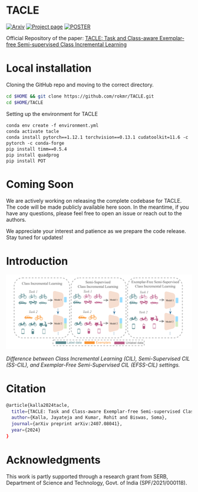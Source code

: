 # TACLE
[![Arxiv](https://img.shields.io/badge/arXiv-2407.08041-b31b1b)](https://arxiv.org/pdf/2407.08041)
[![Project page](https://img.shields.io/badge/Web-Project%20Page-green)](https://rokmr.github.io/tacle)
[![POSTER](https://img.shields.io/badge/wacv2025-poster-blue)]()

Official Repository of the paper: [TACLE: Task and Class-aware Exemplar-free Semi-supervised Class Incremental Learning](https://arxiv.org/pdf/2407.08041)


# Local installation

Cloning the GitHub repo and moving to the correct directory.

```bash
cd $HOME && git clone https://github.com/rokmr/TACLE.git
cd $HOME/TACLE
```

Setting up the environment for TACLE
```
conda env create -f environment.yml
conda activate tacle
conda install pytorch==1.12.1 torchvision==0.13.1 cudatoolkit=11.6 -c pytorch -c conda-forge
pip install timm==0.5.4
pip install quadprog
pip install POT
```

# Coming Soon

We are actively working on releasing the complete codebase for TACLE. The code will be made publicly available here soon. In the meantime, if you have any questions, please feel free to open an issue or reach out to the authors.

We appreciate your interest and patience as we prepare the code release. Stay tuned for updates!


# Introduction

![TACLE Overview](assets/intro.png)

*Difference between Class Incremental Learning (CIL), Semi-Supervised CIL (SS-CIL), and Exemplar-Free Semi-Supervised CIL (EFSS-CIL) settings.*


# Citation
```bash 
@article{kalla2024tacle,
  title={TACLE: Task and Class-aware Exemplar-free Semi-supervised Class Incremental Learning},
  author={Kalla, Jayateja and Kumar, Rohit and Biswas, Soma},
  journal={arXiv preprint arXiv:2407.08041},
  year={2024}
}

```
# Acknowledgments
This work is partly supported through a research grant from SERB, Department of Science and Technology, Govt. of India (SPF/2021/000118).